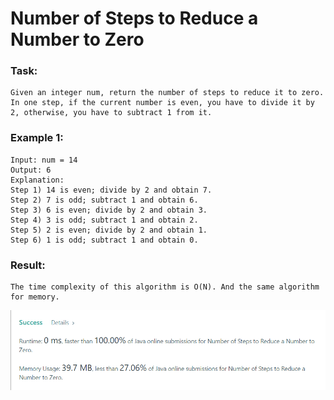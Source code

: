 # Number of Steps to Reduce a Number to Zero

### Task:

    Given an integer num, return the number of steps to reduce it to zero.
    In one step, if the current number is even, you have to divide it by 2, otherwise, you have to subtract 1 from it.

### Example 1:

    Input: num = 14
    Output: 6
    Explanation:
    Step 1) 14 is even; divide by 2 and obtain 7.
    Step 2) 7 is odd; subtract 1 and obtain 6.
    Step 3) 6 is even; divide by 2 and obtain 3.
    Step 4) 3 is odd; subtract 1 and obtain 2.
    Step 5) 2 is even; divide by 2 and obtain 1.
    Step 6) 1 is odd; subtract 1 and obtain 0.

### Result: 

    The time complexity of this algorithm is O(N). And the same algorithm for memory.

![img.png](img.png)